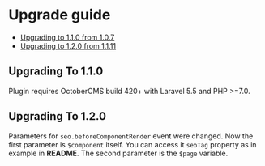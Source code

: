# Upgrade guide

- [Upgrading to 1.1.0 from 1.0.7](#upgrade-1.1.0)
- [Upgrading to 1.2.0 from 1.1.11](#upgrade-1.2.0)

<a name="upgrade-1.1.0"></a>
## Upgrading To 1.1.0

Plugin requires OctoberCMS build 420+ with Laravel 5.5 and PHP >=7.0.

<a name="upgrade-1.2.0"></a>
## Upgrading To 1.2.0

Parameters for `seo.beforeComponentRender` event were changed. Now the first parameter is `$component` itself. You can access it `seoTag` property as in example in **README**. The second parameter is the `$page` variable.